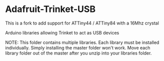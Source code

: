 # Adafruit-Trinket-USB

This is a fork to add support for ATTiny44 / ATTiny84 with a 16Mhz crystal

Arduino libraries allowing Trinket to act as USB devices

NOTE:  This folder contains multiple libraries.  Each library must be installed individually.  Simply installing the master folder won't work.  Move each library folder out of the master after you unzip into your libraries folder.
